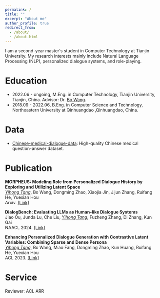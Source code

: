 ```yaml
---
permalink: /
title: ""
excerpt: "About me"
author_profile: true
redirect_from: 
  - /about/
  - /about.html
---
```


<!-- ## About Me -->
I am a second-year master's student in Computer Technology at Tianjin University. My research interests mainly include Natural Language Processing (NLP), personalized dialogue systems, and role-playing.


# Education
- 2022.06 - ongoing, M.Eng. in Computer Technology, Tianjin University, Tianjin, China. Advisor: Dr. [Bo Wang](https://cic.tju.edu.cn/faculty/wangbo/index.htm).
- 2018.09 - 2022.06, B.Eng. in Computer Science and Technology, Northeastern University at Qinhuangdao ,Qinhuangdao, China.

# Data
- [Chinese-medical-dialogue-data](https://github.com/Toyhom/Chinese-medical-dialogue-data): High-quality Chinese medical question-answer dataset.


# Publication

**MORPHEUS: Modeling Role from Personalized Dialogue History by Exploring and Utilizing Latent Space**  
*<ins>Yihong Tang</ins>*, Bo Wang, Dongming Zhao, Xiaojia Jin, Jijun Zhang, Ruifang He, Yuexian Hou  
Arxiv. [[Link]](https://arxiv.org/pdf/2407.02345.pdf)

**DialogBench: Evaluating LLMs as Human-like Dialogue Systems**  
Jiao Ou, Junda Lu, Che Liu, *<ins>Yihong Tang</ins>*, Fuzheng Zhang, Di Zhang, Kun Gai  
NAACL 2024. [[Link]](https://aclanthology.org/2024.naacl-long.341)

**Enhancing Personalized Dialogue Generation with Contrastive Latent Variables: Combining Sparse and Dense Persona**  
*<ins>Yihong Tang</ins>*, Bo Wang, Miao Fang, Dongming Zhao, Kun Huang, Ruifang He, Yuexian Hou  
ACL 2023. [[Link]](https://aclanthology.org/2023.acl-long.299)


# Service
Reviewer: ACL ARR
